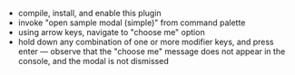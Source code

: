 - compile, install, and enable this plugin
- invoke "open sample modal (simple)" from command palette
- using arrow keys, navigate to "choose me" option
- hold down any combination of one or more modifier keys, and press enter
— observe that the "choose me" message does not appear in the console, and the modal is not dismissed
